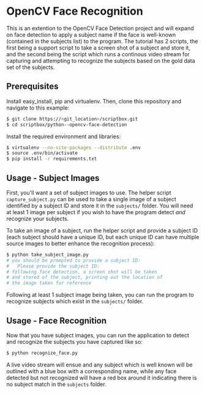 # OpenCV Face Recognition

This is an extention to the OpenCV Face Detection project and will expand on face detection to apply
a subject name if the face is well-known (contained in the subjects list) to the program. The tutorial
has 2 scripts, the first being a support script to take a screen shot of a subject and store it, and
the second being the script which runs a continous video stream for capturing and attempting to recognize
the subjects based on the gold data set of the subjects.

## Prerequisites

Install easy_install, pip and virtualenv. Then, clone this repository and navigate to this example:

```bash
$ git clone https://<git_location>/scriptbox.git
$ cd scriptbox/python--opencv-face-detection
```

Install the required environment and libraries:

```bash
$ virtualenv --no-site-packages --distribute .env
$ source .env/bin/activate
$ pip install -r requirements.txt
```

## Usage - Subject Images

First, you'll want a set of subject images to use. The helper script `capture_subject.py` can be used
to take a single image of a subject identified by a subject ID and store it in the `subjects/` folder.
You will need at least 1 image per subject if you wish to have the program detect *and* recognize your
subjects.

To take an image of a subject, run the helper script and provide a subject ID (each subject should have
a unique ID, but each unique ID can have multiple source images to better enhance the recognition process):

```bash
$ python take_subject_image.py
# you should be prompted to provide a subject ID:
#   Please provide the subject ID:
# following face detection, a screen shot will be taken
# and stored of the subject, printing out the location of
# the image taken for reference
```

Following at least 1 subject image being taken, you can run the program to recognize subjects which exist
in the `subjects/` folder.

## Usage - Face Recognition

Now that you have subject images, you can run the application to detect and recognize the subjects you
have captured like so:

```bash
$ python recognize_face.py
```

A live video stream will ensue and any subject which is well known will be outlined with a blue box
with a corresponding name, while any face detected but not recognized will have a red box around it
indicating there is no subject match in the `subjects` folder.
